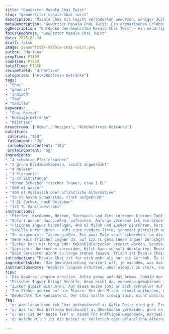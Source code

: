 ```yaml
---
title: "Gewürzter Masala Chai Twist"
slug: "gewuertzter-masala-chai-twist"
description: "Masala Chai mit leicht veränderten Gewürzen, weniger Zucker und einem Hauch Vanille. Schwarzer Tee wird durch Assam ersetzt, Milchanteil leicht verringert, dadurch cremiger. Milder Ingwer und Zimt setzen die Basis, gemischt mit Sternanis und Piment. Die Zubereitungsmethode wurde getweakt, um intensivere Aromen zu fördern. Ideal für alle, die das Original kennen, aber etwas Variation suchen, ohne auf vertraute Elemente zu verzichten."
metaDescription: "Gewürzter Masala Chai Twist: Ein aromatisches Erlebnis mit neuen Gewürzen, wenig Zucker und einer sanften Vanillenote."
ogDescription: "Entdecke den Gewürzten Masala Chai Twist – ein neuartiger Genuss mit intensiven Aromen und vielseitigen Variationen."
focusKeyphrase: "Gewürzter Masala Chai Twist"
date: 2025-08-14
draft: false
image: gewuertzter-masala-chai-twist.png
author: "Marlena"
prepTime: PT10M
cookTime: PT25M
totalTime: PT35M
recipeYield: "4 Portion"
categories: ["Alkoholfreie Getränke"]
tags:
- "Chai"
- "gewürzt"
- "indisch"
- "Tee"
- "Vanille"
keywords:
- "Chai Rezept"
- "Würzige Getränke"
- "Milchtee"
breadcrumb: ["Home", "Recipes", "Alkoholfreie Getränke"]
nutrition: 
 calories: "150"
 fatContent: "7g"
 carbohydrateContent: "18g"
 proteinContent: "5g"
ingredients:
- "4 schwarze Pfefferkörner"
- "3 grüne Kardamomkapseln, leicht angedrückt"
- "4 Nelken"
- "1 Sternanis"
- "3 cm Zimtstange"
- "dünne Scheiben frischer Ingwer, etwa 1 EL"
- "500 ml Wasser"
- "400 ml Vollmilch oder pflanzliche Alternative"
- "30 ml Assam Schwarztee, stark aufgebrüht"
- "3 EL Zucker, nach Belieben"
- "1/2 TL Vanilleextrakt"
instructions:
- "Pfeffer, Kardamom, Nelken, Sternanis und Zimt in einen kleinen Topf bei mittelhoher Hitze geben. Nicht zu stark rösten, nur bis sie Duft abgeben, etwa 2 Minuten. Genau beobachten, sonst wird Gewürz bitter."
- "Sofort Wasser dazugießen, aufkochen. Anfangs vernehme ich ein brodelndes Plätschern, dann kleine Bläschen. Temperatur runterdrehen, Deckel schräg auflegen und 12 Minuten simmern lassen. Aromatische Dämpfe füllen die Küche, intensiv, warm."
- "Frischen Ingwer hinzufügen, 400 ml Milch und Zucker einrühren. Kurz vor erneutem Aufkochen, wenn die Milch zart zu wallen beginnt, den Assam Tee untermischen. Einmal kräftig aufkochen, dann Hitze reduzieren. 8 Minuten ziehen lassen, so dickt der Chai etwas ein."
- "Vanille unterrühren – gibt eine rundere Tiefe, schmeckt plötzlich anders, sanfter, nicht süß, eher samtig. Topf vom Herd nehmen, grobe Gewürze mit einem feinen Sieb abseihen. Vorsicht, heiß und klebrig, am besten mit Ofenhandschuhen."
- "In vorgewärmte Tassen gießen. Ein paar Male sanft schwenken, um die Gewürzaromen nochmal zu beleben. Genau auf die cremige Konsistenz achten: nicht zu wässrig, aber auch nicht pastös."
- "Wenn kein frischer Ingwer da, auf 1/2 TL gemahlenen Ingwer zurückgreifen, Geschmack verliert aber an Frische. Für vegane Variante Hafer- oder Mandelmilch nehmen, bei letzterer kommt ein nussiger Unterton dazu, der die Vanille ergänzt."
- "Zucker kann mit Honig oder Kokosblütenzucker ersetzt werden, beides gibt Tiefe. Assam nicht immer da? Darjeeling schwarz okay, aber milder, dann besser 40 ml verwenden."
- "Vorsicht: Überkochen vermeiden, Milch kann schnell überlaufen. Besser Temperatur runterregeln wenn erste Blasen sichtbar. Immer wieder rühren, damit Milch nicht am Boden ansetzt – sonst bitter."
- "Beim Servieren nicht zu lange stehen lassen, frisch ist Masala Chai am aromatischsten. Reste kalt gehen, erneut erwärmen mit etwas frischer Milch, falls zu dick geworden."
introduction: "Masala Chai ist für mich mehr als nur ein Getränk. Es ist der Duft von Gewürzen, die richtige Balance zwischen Schärfe und Süße, Textur, die Kopf und Bauch wärmt. Aber das Original kann schnell eintönig werden. Deshalb experimentiere ich gern mit Variationen, die kleine Nuancen setzen. Zum Beispiel der Austausch von Darjeeling gegen Assam bringt mehr Tiefe und weniger florale Noten. Der Verzicht auf Nelken zugunsten von Sternanis macht das Gewürzprofil sanfter, zugleich spannender. Vanille habe ich erst spät entdeckt – ein echter Gamechanger. Beim Kochen kommt es nicht nur auf Zeiten an, sondern auf das richtige Beobachten und Riechen während des Garens. So erkennt man, wann der Chai sein volles Aroma entfaltet und nicht überkocht. Mit der reduzierten Milchmenge bleibt er cremig, aber nicht zu schwer. Vertrautes mit neuen Reizen mischen – genau mein Ding. Praktisch, vielseitig und herrlich trinkbar – ob als Muntermacher am Morgen oder als Ruhepol am Abend."
ingredientsNote: "Die Gewürzmischung variiert oft, je nachdem, was das Gewürzregal hergibt. Wer keine frischen grünen Kardamomkapseln hat, nimmt gemahlenen, aber nur sparsam – sonst wird es schnell überwürzt. Sternanis als Ersatz für Nelken ist mild und lässt die anderen Gewürze besser schimmern. Frischer Ingwer ist fast unverzichtbar, gibt Schärfe und Frische, getrockneter Ingwer passt, verliert aber an Vivazität. Milch kann ganz klassisch verwendet werden oder pflanzlich, hier bringt Hafer den besten Kompromiss zwischen Cremigkeit und milder Süße. Der eingelagerte Zucker kann mit Honig oder Kokosblütenzucker ausgetauscht werden, was dem Ganzen noch einen karamelligen Ton verleiht. Teequalität ist entscheidend: Assam sorgt für ein kräftiges Aroma und hält den Chai stand, auch wenn man ihn länger ziehen lässt."
instructionsNote: "Gewürze langsam erhitzen, aber niemals zu stark, sonst verbrennen sie schnell und werden bitter. Auf den Duft achten – sobald es riecht, schnell Wasser dazu. Die langsame Ziehzeit gibt Zeit für komplexe Geschmacksschichten. Milch erst spät zugeben, sonst läuft sie leicht über oder kocht zu stark. Zucker gleich mit einrühren, weil er sich so besser im heißen Chai auflöst und keine Körner zurückbleiben. Das Aufkochen nach Zugabe der Milch und des Tees sorgt für eine cremige Textur und intensiviert den Geschmack. Aber Vorsicht: Kochen nicht unbeaufsichtigt lassen. Gewürze gut abseihen, sonst bleibt eine unangenehme Körnigkeit. Wer das Getränk etwas dickflüssiger mag, lässt es ein paar Minuten länger ziehen, dabei regelmäßig rühren. Das Extra an Vanille am Schluss ist optional, gibt aber eine ganz neue Dimension. Und schließlich etwas Geduld – Masala Chai braucht Zeit. Ein guter Chai macht das Warten wert."
tips:
- "Die Gewürze langsam erhitzen. Achte genau auf das Aroma. Sobald der Duft intensiv wird, schnell Wasser hinzufügen. Das verhindert das Verbrennen."
- "Frischer Ingwer bringt Schärfe. Wenn nicht da, verwende gemahlenen Ingwer. Aber sei vorsichtig; es wird schnell dominant. Das Aroma verändert sich."
- "Zucker gleich einrühren. Auf diese Weise löst er sich schneller auf. Alternativen wie Honig oder Kokosblütenzucker bereichern den Chai."
- "Zum Ziehen achten auf die Blasen. Bei der Milch: einmal aufkochen, dann aber Temperatur reduzieren. Ständiges Rühren ist wichtig."
- "Beobachte die Konsistenz. Der Chai sollte cremig sein, nicht wässrig oder zu dick. Übe Geduld beim Ziehen lassen – gute Aromen brauchen Zeit."
faq:
- "q: Wie lange kann ich Chai aufbewahren? a: Kalte Reste sind gut. Erwärmen mit frischer Milch. Achtung, nicht zu dick."
- "q: Was tun bei bitterem Geschmack? a: Überkochen vermeiden. Wenn es bitter ist, weniger Hitze. Sorgfältig rühren."
- "q: Was ist der beste Tee? a: Assam für kräftigen Geschmack, Darjeeling ist milder. Experimentiere mit denen, die du hast."
- "q: Welche Milch ist die beste? a: Vollmilch oder pflanzliche Alternativen, wie Hafer. Mandelmilch gibt einen nussigen Unterton."

---
```


